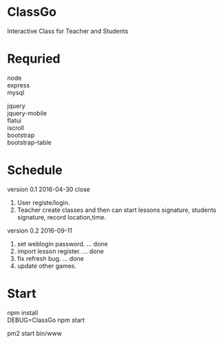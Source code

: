 # ClassGo
Interactive Class for Teacher and Students

# Requried 
node  
express  
mysql  

jquery  
jquery-mobile  
flatui  
iscroll  
bootstrap  
bootstrap-table  


  

# Schedule
version 0.1 2016-04-30  close
1. User registe/login.  
2. Teacher create classes and then can start lessons signature, students signature, record location,time.  

version 0.2 2016-09-11 
1. set weblogin password.   ... done
2. import lesson register.  ... done
3. fix refresh bug.         ... done
4. update other games. 


# Start
npm install  
DEBUG=ClassGo npm start

pm2 start bin/www